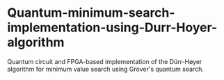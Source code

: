 # Quantum-minimum-search-implementation-using-Durr-Hoyer-algorithm
Quantum circuit and FPGA-based implementation of the Dürr-Høyer algorithm for minimum value search using Grover's quantum search.
